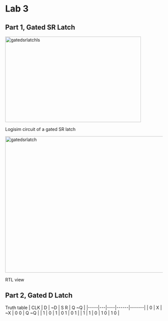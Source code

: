 # Lab 3

## Part 1, Gated SR Latch


<img width="434" height="273" alt="gatedsrlatchls" src="https://github.com/user-attachments/assets/bafc36e0-386a-41ad-9fef-89bb23ddbf73" />

Logisim circuit of a gated SR latch

<img width="600" height="435" alt="gatedsrlatch" src="https://github.com/user-attachments/assets/e57dec42-2d6f-4f4b-80ca-208395d16949" />

RTL view 



## Part 2, Gated D Latch

Truth table
| CLK | D | ~D | S  R | Q  ~Q |
|-----|---|----|------|-------|
| 0   | X | ~X | 0  0 | Q  ~Q |
| 1   | 0 | 1  | 0  1 | 0   1 |
| 1   | 1 | 0  | 1  0 | 1   0 |


